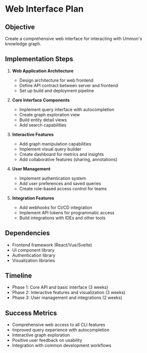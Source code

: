 # Web Interface Plan

## Objective
Create a comprehensive web interface for interacting with Ummon's knowledge graph.

## Implementation Steps

1. **Web Application Architecture**
   - Design architecture for web frontend
   - Define API contract between server and frontend
   - Set up build and deployment pipeline

2. **Core Interface Components**
   - Implement query interface with autocompletion
   - Create graph exploration view
   - Build entity detail views
   - Add search capabilities

3. **Interactive Features**
   - Add graph manipulation capabilities
   - Implement visual query builder
   - Create dashboard for metrics and insights
   - Add collaborative features (sharing, annotations)

4. **User Management**
   - Implement authentication system
   - Add user preferences and saved queries
   - Create role-based access control for teams

5. **Integration Features**
   - Add webhooks for CI/CD integration
   - Implement API tokens for programmatic access
   - Build integrations with IDEs and other tools

## Dependencies
- Frontend framework (React/Vue/Svelte)
- UI component library
- Authentication library
- Visualization libraries

## Timeline
- Phase 1: Core API and basic interface (3 weeks)
- Phase 2: Interactive features and visualization (3 weeks)
- Phase 3: User management and integrations (2 weeks)

## Success Metrics
- Comprehensive web access to all CLI features
- Improved query experience with autocompletion
- Interactive graph exploration
- Positive user feedback on usability
- Integration with common development workflows